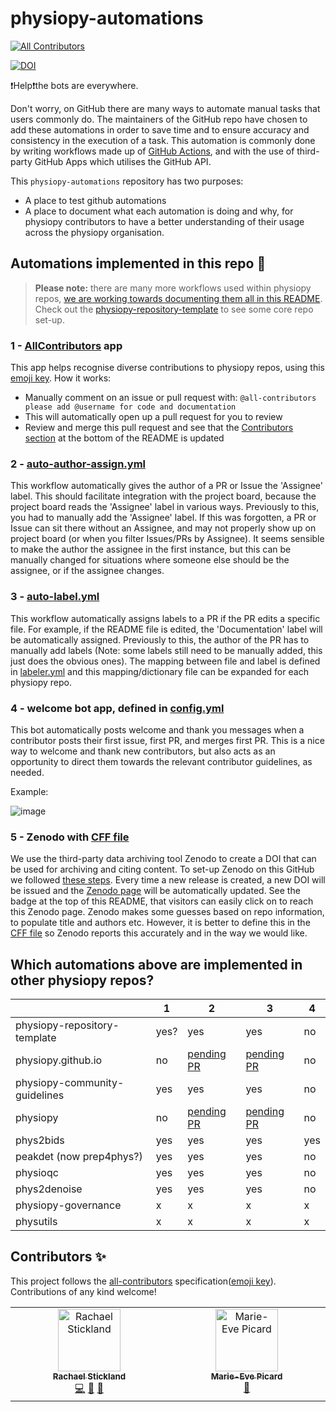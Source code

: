 # physiopy-automations
<!-- ALL-CONTRIBUTORS-BADGE:START - Do not remove or modify this section -->
[![All Contributors](https://img.shields.io/badge/all_contributors-2-orange.svg?style=flat-square)](#contributors-)
<!-- ALL-CONTRIBUTORS-BADGE:END --> 
[![DOI](https://zenodo.org/badge/DOI/10.5281/zenodo.10581500.svg)](https://zenodo.org/records/14753284)

❗Help❗the bots are everywhere. 

Don't worry, on GitHub there are many ways to automate manual tasks that users commonly do. The maintainers of the GitHub repo have chosen to add these automations in order to save time and to ensure accuracy and consistency in the execution of a task. This automation is commonly done by writing workflows made up of [GitHub Actions](https://docs.github.com/en/actions), and with the use of third-party GitHub Apps which utilises the GitHub API. 

This `physiopy-automations` repository has two purposes: 

- A place to test github automations
- A place to document what each automation is doing and why, for physiopy contributors to have a better understanding of their usage across the physiopy organisation. 

## Automations implemented in this repo :tada:

> **Please note:** there are many more workflows used within physiopy repos, [we are working towards documenting them all in this README](https://github.com/physiopy/physiopy-test-workflows/issues/16). Check out the 
[physiopy-repository-template](https://github.com/physiopy/physiopy-repository-template) to see some core repo set-up.

### 1 - [AllContributors](https://github.com/apps/allcontributors) app

This app helps recognise diverse contributions to physiopy repos, using this [emoji key](https://allcontributors.org/docs/en/emoji-key). How it works:
- Manually comment on an issue or pull request with: `@all-contributors please add @username for code and documentation`
- This will automatically open up a pull request for you to review
- Review and merge this pull request and see that the [Contributors section](#contributors-) at the bottom of the README is updated

### 2 - [auto-author-assign.yml](.github/workflows/auto-author-assign.yml) 
This workflow automatically gives the author of a PR or Issue the 'Assignee' label. This should facilitate integration with the project board, because the project board reads the 'Assignee' label in various ways. Previously to this, you had to manually add the 'Assignee' label. If this was forgotten, a PR or Issue can sit there without an Assignee, and may not properly show up on project board (or when you filter Issues/PRs by Assignee). It seems sensible to make the author the assignee in the first instance, but this can be manually changed for situations where someone else should be the assignee, or if the assignee changes. 

### 3 - [auto-label.yml](.github/workflows/auto-label.yml) 
This workflow automatically assigns labels to a PR if the PR edits a specific file. For example, if the README file is edited, the 'Documentation' label will be automatically assigned. Previously to this, the author of the PR has to manually add labels (Note: some labels still need to be manually added, this just does the obvious ones). The mapping between file and label is defined in [labeler.yml](.github/labeler.yml) and this mapping/dictionary file can be expanded for each physiopy repo. 

### 4 - welcome bot app, defined in [config.yml](https://github.com/physiopy/physiopy-test-workflows/blob/master/.github/config.yml)
This bot automatically posts welcome and thank you messages when a contributor posts their first issue, first PR, and merges first PR. This is a nice way to welcome and thank new contributors, but also acts as an opportunity to direct them towards the relevant contributor guidelines, as needed.

Example:

![image](https://github.com/user-attachments/assets/b5fa9565-851b-4c0a-8b97-e9e414276b7d)

### 5 - Zenodo with [CFF file](https://github.com/physiopy/physiopy-automations/blob/master/CITATION.cff)
We use the third-party data archiving tool Zenodo to create a DOI that can be used for archiving and citing content. To set-up Zenodo on this GitHub we followed [these steps](https://docs.github.com/en/repositories/archiving-a-github-repository/referencing-and-citing-content). Every time a new release is created, a new DOI will be issued and the [Zenodo page](https://zenodo.org/records/14753284) will be automatically updated. See the badge at the top of this README, that visitors can easily click on to reach this Zenodo page. Zenodo makes some guesses based on repo information, to populate title and authors etc. However, it is better to define this in the [CFF file](https://github.com/physiopy/physiopy-automations/blob/master/CITATION.cff) so Zenodo reports this accurately and in the way we would like. 

## Which automations above are implemented in other physiopy repos?
 
|                              | 1 | 2 | 3 | 4 |
| --                           | - | - | - | - |
| physiopy-repository-template | yes? | yes |yes | no |
| physiopy.github.io           | no | [pending PR](https://github.com/physiopy/physiopy.github.io/pull/52) | [pending PR](https://github.com/physiopy/physiopy.github.io/pull/52) |no |
| physiopy-community-guidelines| yes | yes | yes | no |
| physiopy                     | no | [pending PR](https://github.com/physiopy/physiopy/pull/11)| [pending PR](https://github.com/physiopy/physiopy/pull/11) |no |
| phys2bids                    | yes | yes | yes | yes |
| peakdet (now prep4phys?)     | yes | yes | yes |no |
| physioqc                     | yes | yes | yes |no |
| phys2denoise                 | yes | yes | yes |no |
| physiopy-governance          | x | x | x |x | 
| physutils                    | x | x | x |x |

## Contributors ✨

This project follows the [all-contributors](https://github.com/all-contributors/all-contributors) specification([emoji key](https://allcontributors.org/docs/en/emoji-key)). Contributions of any kind welcome!

<!-- ALL-CONTRIBUTORS-LIST:START - Do not remove or modify this section -->
<!-- prettier-ignore-start -->
<!-- markdownlint-disable -->
<table>
  <tbody>
    <tr>
      <td align="center" valign="top" width="14.28%"><a href="https://github.com/RayStick"><img src="https://avatars.githubusercontent.com/u/50215726?v=4?s=100" width="100px;" alt="Rachael Stickland"/><br /><sub><b>Rachael Stickland</b></sub></a><br /><a href="https://github.com/physiopy/physiopy-test-workflows/commits?author=RayStick" title="Code">💻</a> <a href="#maintenance-RayStick" title="Maintenance">🚧</a> <a href="https://github.com/physiopy/physiopy-test-workflows/commits?author=RayStick" title="Documentation">📖</a></td>
      <td align="center" valign="top" width="14.28%"><a href="https://github.com/me-pic"><img src="https://avatars.githubusercontent.com/u/77584086?v=4?s=100" width="100px;" alt="Marie-Eve Picard"/><br /><sub><b>Marie-Eve Picard</b></sub></a><br /><a href="https://github.com/physiopy/physiopy-test-workflows/commits?author=me-pic" title="userTesting">📓</a></td>
    </tr>
  </tbody>
</table>

<!-- markdownlint-restore -->
<!-- prettier-ignore-end -->

<!-- ALL-CONTRIBUTORS-LIST:END -->

